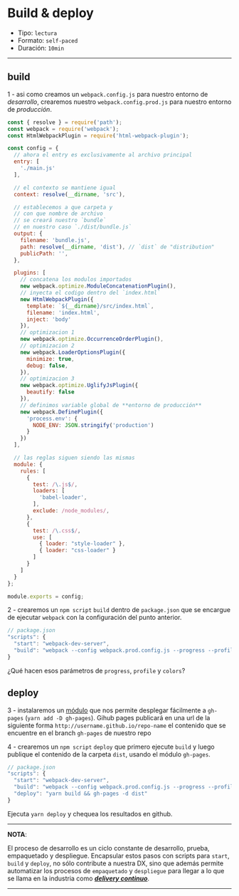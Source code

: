 # Build & deploy

* Tipo: `lectura`
* Formato: `self-paced`
* Duración: `10min`

***

## build

1 - asi como creamos un `webpack.config.js` para nuestro entorno de
*desarrollo*, crearemos nuestro `webpack.config.prod.js` para nuestro entorno
de *producción*.

```javascript
const { resolve } = require('path');
const webpack = require('webpack');
const HtmlWebpackPlugin = require('html-webpack-plugin');

const config = {
  // ahora el entry es exclusivamente al archivo principal
  entry: [
    './main.js'
  ],

  // el contexto se mantiene igual
  context: resolve(__dirname, 'src'),

  // establecemos a que carpeta y
  // con que nombre de archivo
  // se creará nuestro `bundle`
  // en nuestro caso `./dist/bundle.js`
  output: {
    filename: 'bundle.js',
    path: resolve(__dirname, 'dist'), // `dist` de "distribution"
    publicPath: '',
  },

  plugins: [
    // concatena los modulos importados
    new webpack.optimize.ModuleConcatenationPlugin(),
    // inyecta el codigo dentro del `index.html`
    new HtmlWebpackPlugin({
      template: `${__dirname}/src/index.html`,
      filename: 'index.html',
      inject: 'body'
    }),
    // optimizacion 1
    new webpack.optimize.OccurrenceOrderPlugin(),
    // optimizacion 2
    new webpack.LoaderOptionsPlugin({
      minimize: true,
      debug: false,
    }),
    // optimizacion 3
    new webpack.optimize.UglifyJsPlugin({
      beautify: false
    }),
    // definimos variable global de **entorno de producción**
    new webpack.DefinePlugin({
      'process.env': {
        NODE_ENV: JSON.stringify('production')
      }
    })
  ],

  // las reglas siguen siendo las mismas
  module: {
    rules: [
      {
        test: /\.js$/,
        loaders: [
          'babel-loader',
        ],
        exclude: /node_modules/,
      },
      {
        test: /\.css$/,
        use: [
          { loader: "style-loader" },
          { loader: "css-loader" }
        ]
      }
    ]
  }
};

module.exports = config;
```

2 - crearemos un `npm script` `build` dentro de `package.json` que se encargue
de ejecutar `webpack` con la configuración del punto anterior.

```javascript
// package.json
"scripts": {
  "start": "webpack-dev-server",
  "build": "webpack --config webpack.prod.config.js --progress --profile --colors"
}
```

¿Qué hacen esos parámetros de `progress`, `profile` y `colors`?

## deploy

3 - instalaremos un [módulo](https://github.com/tschaub/gh-pages) que nos
permite desplegar fácilmente a `gh-pages` (`yarn add -D gh-pages`). Gihub
pages publicará en una url de la siguiente forma
`http://username.github.io/repo-name` el contenido que se encuentre en el
branch `gh-pages` de nuestro repo

4 - crearemos un `npm script` `deploy` que primero ejecute `build` y luego
publique el contenido de la  carpeta `dist`, usando el módulo `gh-pages`.

```javascript
// package.json
"scripts": {
  "start": "webpack-dev-server",
  "build": "webpack --config webpack.prod.config.js --progress --profile --colors",
  "deploy": "yarn build && gh-pages -d dist"
}
```

Ejecuta `yarn deploy` y chequea los resultados en github.

***

**NOTA**:

El proceso de desarrollo es un ciclo constante de desarrollo, prueba,
empaquetado y despliegue. Encapsular estos pasos con scripts para `start`,
`build` y `deploy`, no sólo contribute a nuestra DX, sino que además permite
automatizar los procesos de `empaquetado` y `despliegue` para llegar a lo que se
llama en la industria como ***[delivery continuo](https://en.wikipedia.org/wiki/Continuous_delivery)***.

***
